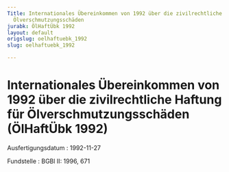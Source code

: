 ```yaml
---
Title: Internationales Übereinkommen von 1992 über die zivilrechtliche Haftung  für
  Ölverschmutzungsschäden
jurabk: ÖlHaftÜbk 1992
layout: default
origslug: oelhaftuebk_1992
slug: oelhaftuebk_1992

---
```


# Internationales Übereinkommen von 1992 über die zivilrechtliche Haftung  für Ölverschmutzungsschäden (ÖlHaftÜbk 1992)

Ausfertigungsdatum
:   1992-11-27

Fundstelle
:   BGBl II: 1996, 671

